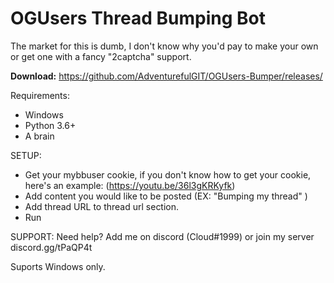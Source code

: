 # OGUsers Thread Bumping Bot

The market for this is dumb, I don't know why you'd pay to make your own or get one with a fancy "2captcha" support.

__Download:__ https://github.com/AdventurefulGIT/OGUsers-Bumper/releases/

Requirements:
- Windows
- Python 3.6+
- A brain

SETUP:
- Get your mybbuser cookie, if you don't know how to get your cookie, here's an example: (https://youtu.be/36l3gKRKyfk)
- Add content you would like to be posted (EX: "Bumping my thread" )
- Add thread URL to thread url section.
- Run

SUPPORT:
Need help? Add me on discord (Cloud#1999) or join my server discord.gg/tPaQP4t

Suports Windows only.

